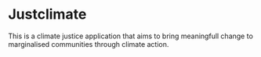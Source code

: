 # Justclimate
This is a climate justice application that aims to bring meaningfull change to marginalised communities through climate action.
